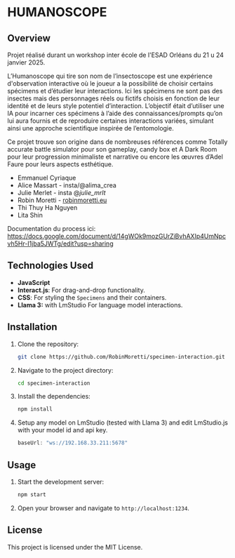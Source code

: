 # HUMANOSCOPE

## Overview
Projet réalisé durant un workshop inter école de l'ESAD Orléans du 21 u 24 janvier 2025. 

L’Humanoscope qui tire son nom de l’insectoscope est une expérience d'observation interactive où le joueur a la possibilité de choisir certains spécimens et d’étudier leur interactions. Ici les spécimens ne sont pas des insectes mais des personnages réels ou fictifs choisis en fonction de leur identité et de leurs style potentiel d’interaction. L’objectif était d’utiliser une IA pour incarner ces spécimens à l’aide des connaissances/prompts qu’on lui aura fournis et de reproduire certaines interactions variées, simulant ainsi une approche scientifique inspirée de l’entomologie.

Ce projet trouve son origine dans de nombreuses références comme Totally accurate battle simulator pour son gameplay, candy box et A Dark Room pour leur progression minimaliste et narrative ou encore les œuvres d’Adel Faure pour leurs aspects esthétique.

- Emmanuel Cyriaque
- Alice Massart - insta/@alima_crea
- Julie Merlet - insta @_julie_mrlt_
- Robin Moretti - [robinmoretti.eu](https://robinmoretti.eu)
- Thi Thuy Ha Nguyen
- Lita Shin

Documentation du process ici: https://docs.google.com/document/d/14gWOk9mozGUrZiBvhAXIp4UmNpcvh5Hr-I1jba5JWTg/edit?usp=sharing

## Technologies Used

- **JavaScript**
- **Interact.js**: For drag-and-drop functionality.
- **CSS**: For styling the `Specimens` and their containers.
- **Llama 3:** with LmStudio For language model interactions.

## Installation

1. Clone the repository:
    ```sh
    git clone https://github.com/RobinMoretti/specimen-interaction.git
    ```
2. Navigate to the project directory:
    ```sh
    cd specimen-interaction
    ```
3. Install the dependencies:
    ```sh
    npm install
    ```
3. Setup any model on LmStudio (tested with Llama 3) and edit LmStudio.js with your model id and api key.
    ```js
    baseUrl: "ws://192.168.33.211:5678" 
    ```

## Usage

1. Start the development server:
    ```sh
    npm start
    ```
2. Open your browser and navigate to `http://localhost:1234`.

## License

This project is licensed under the MIT License.

